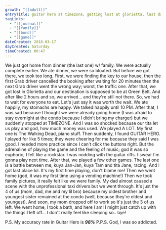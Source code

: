 ```yaml
---
growth: "[[adult]]"
entryTitle: guitar hero at timezone, getting lost at glorietta, last day with the family
tagLinks:
  - "[[journal]]"
  - "[[family]]"
  - "[[bond]]"
  - "[[game]]"
dateCreated: 2018-03-17
dayCreated: Saturday
timeCreated: 00:47
---
```

We just got home from dinner (the last one) w/ family. We were actually complete earlier. We ate dinner, we were so bloated. But before we got there, we took too long. First, we were finding the key to our house, then the first Grab driver cancelled the booking after waiting for 20 minutes then the next Grab driver went the wrong way; worst, the traffic one. After that, we got lost in Glorietta and our destination is supposed to be at Green Belt. And after like 2 hours and so, we arrived... and they're still not there. So, we had to wait for everyone to eat. Let's just say it was worth the wait. We ate happily, my stomachs are happy. We talked happily until 10 PM. After that, I was sad because I thought we were already going home (I was afraid to stay overnight at the condo because I didn't bring my charger) but we suddenly stopped at TIMEZONE. And I was so shocked because our tita let us play and god, how much money was used. We played A LOT. My first one is The Walking Dead, piano stuff. Then suddenly, I found GUITAR HERO. I played for like 5 times; they were cheering for me because they said I was good. I needed more practice since I can't click the buttons right. But the adrenaline of playing the game and the feeling of music; god it was so euphoric; I felt like a rockstar. I was nodding with the guitar riffs. I swear I'm gonna play next time. After that, we played a few other games. The last one is a battle between me, kuya Jan-Jan, kuya Tam and tita Jane, racing. And I got last place lol. It's my first time playing, don't blame me! Then we went home (god, it was my first time using a vending machine!) Then we took family pictures, it really felt like we were family. My dad almost caused a scene with the unprofessional taxi drivers but we went through. It's just the 4 of us (mom, dad, me and my lil bro) because my oldest brother and youngest sister remained at the condo (well, because they're eldest and youngest). And soon, my mom dropped off to work so it's just the 3 of us left. We went home, I took a bath, and here I am! I might just catch up with the things I left off... I don't really feel like sleeping so.. bye! 

P.S. My accuracy rate in Guitar Hero is ***98%***
P.P.S. God, I was so addicted.